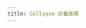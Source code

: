 ```yaml
---
title: Collapse 折叠面板
---
```


<ClientOnly>
<collapse-demo></collapse-demo>
</ClientOnly>
<collapse-attribute></collapse-attribute>